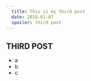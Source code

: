 ```yaml
---
  title: this is my third post
  date: 2018-01-07
  spoiler: third post
---
```


## THIRD POST

* a
* b
* c